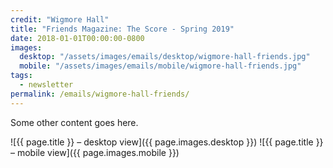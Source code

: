 ```yaml
---
credit: "Wigmore Hall"
title: "Friends Magazine: The Score - Spring 2019"
date: 2018-01-01T00:00:00-0800
images:
  desktop: "/assets/images/emails/desktop/wigmore-hall-friends.jpg"
  mobile: "/assets/images/emails/mobile/wigmore-hall-friends.jpg"
tags:
  - newsletter
permalink: /emails/wigmore-hall-friends/
---
```

Some other content goes here.

![{{ page.title }} – desktop view]({{ page.images.desktop }})
![{{ page.title }} – mobile view]({{ page.images.mobile }})
